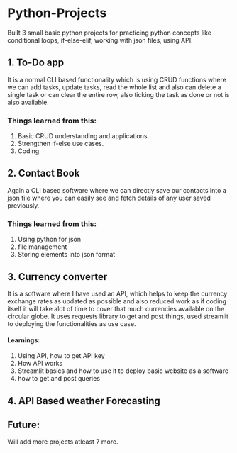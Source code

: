 # Python-Projects

Built 3 small basic python projects for practicing python concepts like conditional loops, if-else-elif, working with json files, using API.

## 1. To-Do app 
It is a normal CLI based functionality which is using CRUD functions where we can add tasks, update tasks, read the whole list and also can delete a single task or can clear the entire row, also ticking the task as done or not is also available.
### Things learned from this:
1. Basic CRUD understanding and applications
2. Strengthen if-else use cases.
3. Coding 

## 2. Contact Book
Again a CLI based software where we can directly save our contacts into a json file where you can easily see and fetch details of any user saved previously. 
### Things learned from this:
1. Using python for json
2. file management
3. Storing elements into json format

## 3. Currency converter
It is a software where I have used an API, which helps to keep the currency exchange rates as updated as possible and also reduced work as if coding itself it will take alot of time to cover that much currencies available on the circular globe. It uses requests library to get and post things, used streamlit to deploying the functionalities as use case. 
#### Learnings:
1. Using API, how to get API key
2. How API works
3. Streamlit basics and how to use it to deploy basic website as a software
4. how to get and post queries

## 4. API Based weather Forecasting


## Future:

Will add more projects atleast 7 more.
